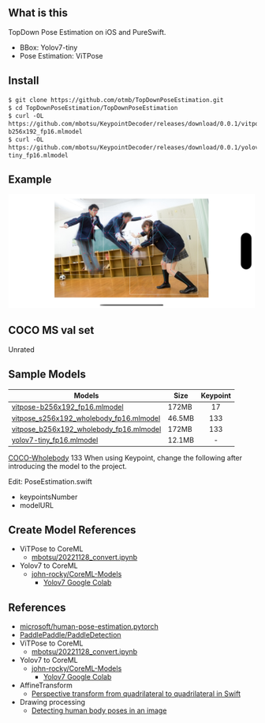 ## What is this
TopDown Pose Estimation on iOS and PureSwift.  

- BBox: Yolov7-tiny
- Pose Estimation: ViTPose

## Install

```
$ git clone https://github.com/otmb/TopDownPoseEstimation.git
$ cd TopDownPoseEstimation/TopDownPoseEstimation
$ curl -OL https://github.com/mbotsu/KeypointDecoder/releases/download/0.0.1/vitpose-b256x192_fp16.mlmodel
$ curl -OL https://github.com/mbotsu/KeypointDecoder/releases/download/0.0.1/yolov7-tiny_fp16.mlmodel
```

## Example

<img src="sample.png" width="500" />

## COCO MS val set

Unrated

## Sample Models

| Models | Size | Keypoint | 
|--|--|:--:|
| [vitpose-b256x192_fp16.mlmodel](https://github.com/mbotsu/KeypointDecoder/releases/download/0.0.1/vitpose-b256x192_fp16.mlmodel) | 172MB | 17 |
| [vitpose_s256x192_wholebody_fp16.mlmodel](https://github.com/mbotsu/KeypointDecoder/releases/download/0.0.6/vitpose_s256x192_wholebody_fp16.mlmodel)| 46.5MB | 133 |
| [vitpose_b256x192_wholebody_fp16.mlmodel](https://github.com/mbotsu/KeypointDecoder/releases/download/0.0.1/vitpose_b256x192_wholebody_fp16.mlmodel) | 172MB | 133 |
| [yolov7-tiny_fp16.mlmodel](https://github.com/mbotsu/KeypointDecoder/releases/download/0.0.1/yolov7-tiny_fp16.mlmodel) | 12.1MB | - |

[COCO-Wholebody](https://github.com/jin-s13/COCO-WholeBody) 133 When using Keypoint, change the following after introducing the model to the project.

Edit: PoseEstimation.swift 
- keypointsNumber
- modelURL

## Create Model References

- ViTPose to CoreML
    - [mbotsu/20221128_convert.ipynb](https://gist.github.com/mbotsu/3de024c36582f21306e23473e9975841)
- Yolov7 to CoreML
    - [john-rocky/CoreML-Models](https://github.com/john-rocky/CoreML-Models#yolov7) 
        - [Yolov7 Google Colab](https://colab.research.google.com/drive/1QiTlFsN948Xt2e4WgqUB8DnGgwWwtVZS?usp=sharing)

## References
- [microsoft/human-pose-estimation.pytorch](https://github.com/microsoft/human-pose-estimation.pytorch)
- [PaddlePaddle/PaddleDetection](https://github.com/PaddlePaddle/PaddleDetection/blob/develop/deploy/lite/src/keypoint_postprocess.cc)
- ViTPose to CoreML
    - [mbotsu/20221128_convert.ipynb](https://gist.github.com/mbotsu/3de024c36582f21306e23473e9975841)
- Yolov7 to CoreML
    - [john-rocky/CoreML-Models](https://github.com/john-rocky/CoreML-Models#yolov7) 
        - [Yolov7 Google Colab](https://colab.research.google.com/drive/1QiTlFsN948Xt2e4WgqUB8DnGgwWwtVZS?usp=sharing)
- AffineTransform
    - [Perspective transform from quadrilateral to quadrilateral in Swift](https://rethunk.medium.com/perspective-transform-from-quadrilateral-to-quadrilateral-in-swift-5a9adf2175c3)
- Drawing processing
    - [Detecting human body poses in an image](https://developer.apple.com/documentation/coreml/model_integration_samples/detecting_human_body_poses_in_an_image)
